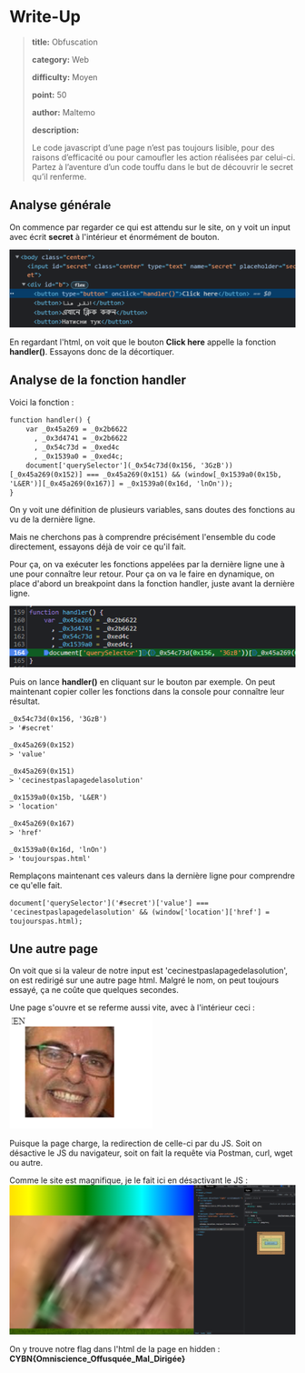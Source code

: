 # Write-Up
> **title:** Obfuscation
>
> **category:** Web
>
> **difficulty:** Moyen
>
> **point:** 50
>
> **author:** Maltemo
>
> **description:**
>
> Le code javascript d’une page n’est pas toujours lisible, pour des raisons d’efficacité ou pour camoufler les action réalisées par celui-ci. Partez à l’aventure d’un code touffu dans le but de découvrir le secret qu’il renferme.

## Analyse générale

On commence par regarder ce qui est attendu sur le site, on y voit un input avec écrit **secret** à l'intérieur et énormément de bouton.

![HTML de la page](images/html.png)

En regardant l'html, on voit que le bouton **Click here** appelle la fonction **handler()**. Essayons donc de la décortiquer.



## Analyse de la fonction handler

Voici la fonction :

```JS
function handler() {
    var _0x45a269 = _0x2b6622
      , _0x3d4741 = _0x2b6622
      , _0x54c73d = _0xed4c
      , _0x1539a0 = _0xed4c;
    document['querySelector'](_0x54c73d(0x156, '3GzB'))[_0x45a269(0x152)] === _0x45a269(0x151) && (window[_0x1539a0(0x15b, 'L&ER')][_0x45a269(0x167)] = _0x1539a0(0x16d, 'lnOn'));
}
```

On y voit une définition de plusieurs variables, sans doutes des fonctions au vu de la dernière ligne.

Mais ne cherchons pas à comprendre précisément l'ensemble du code directement, essayons déjà de voir ce qu'il fait.

Pour ça, on va exécuter les fonctions appelées par la dernière ligne une à une pour connaître leur retour. Pour ça on va le faire en dynamique, on place d'abord un breakpoint dans la fonction handler, juste avant la dernière ligne.

![Breakpoint de la fonction handler](images/breakpoint.png)

Puis on lance **handler()** en cliquant sur le bouton par exemple. On peut maintenant copier coller les fonctions dans la console pour connaître leur résultat.

```
_0x54c73d(0x156, '3GzB')
> '#secret'
```
```
_0x45a269(0x152)
> 'value'
```
```
_0x45a269(0x151)
> 'cecinestpaslapagedelasolution'
```
```
_0x1539a0(0x15b, 'L&ER')
> 'location'
```
```
_0x45a269(0x167)
> 'href'
```
```
_0x1539a0(0x16d, 'lnOn')
> 'toujourspas.html'
```

Remplaçons maintenant ces valeurs dans la dernière ligne pour comprendre ce qu'elle fait.

```JS
document['querySelector']('#secret')['value'] === 'cecinestpaslapagedelasolution' && (window['location']['href'] = toujourspas.html);
```


## Une autre page

On voit que si la valeur de notre input est 'cecinestpaslapagedelasolution', on est redirigé sur une autre page html. Malgré le nom, on peut toujours essayé, ça ne coûte que quelques secondes.

Une page s'ouvre et se referme aussi vite, avec à l'intérieur ceci :
![Contenu de l'autre page](images/page.png)

Puisque la page charge, la redirection de celle-ci par du JS. Soit on désactive le JS du navigateur, soit on fait la requête via Postman, curl, wget ou autre.

Comme le site est magnifique, je le fait ici en désactivant le JS :
![Page de flag](images/flag.png)

On y trouve notre flag dans l'html de la page en hidden : **CYBN{Omniscience_Offusquée_Mal_Dirigée}**
